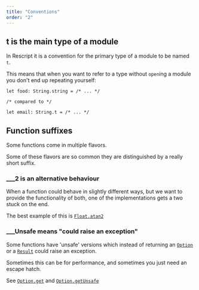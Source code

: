 ```yaml
---
title: "Conventions"
order: "2"
---
```


## t is the main type of a module

In Rescript it is a convention for the primary type of a module to be named `t`.

This means that when you want to refer to a type without `open`ing a module you don't end up repeating yourself:

```rescript
let food: String.string = /* ... */

/* compared to */

let email: String.t = /* ... */
```

## Function suffixes

Some functions come in multiple flavors.

Some of these flavors are so common they are distinguished by a really short suffix.

### ___2 is an alternative behaviour

When a function could behave in slightly different ways, but we want to provide the functionality of both, one of the implementations gets a two stuck on the end.

The best example of this is [`Float.atan2`](/api#Float.atan2)

### ___Unsafe means "could raise an exception"

Some functions have 'unsafe' versions which instead of returning an [`Option`](/api#Option) or a [`Result`](/api#Result) could raise an exception.

Sometimes this can be for performance, and sometimes you just need an escape hatch.

See [`Option.get`](/api#Option.get) and [`Option.getUnsafe`](/api#Option.getUnsafe)


